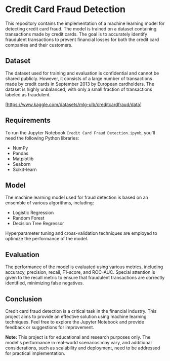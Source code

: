 # Credit Card Fraud Detection

This repository contains the implementation of a machine learning model for detecting credit card fraud. The model is trained on a dataset containing transactions made by credit cards. The goal is to accurately identify fraudulent transactions to prevent financial losses for both the credit card companies and their customers.

## Dataset

The dataset used for training and evaluation is confidential and cannot be shared publicly. However, it consists of a large number of transactions made by credit cards in September 2013 by European cardholders. The dataset is highly unbalanced, with only a small fraction of transactions labeled as fraudulent.

[https://www.kaggle.com/datasets/mlg-ulb/creditcardfraud/data]

## Requirements

To run the Jupyter Notebook `Credit Card Fraud Detection.ipynb`, you'll need the following Python libraries:

- NumPy
- Pandas
- Matplotlib
- Seaborn
- Scikit-learn

## Model

The machine learning model used for fraud detection is based on an ensemble of various algorithms, including:

- Logistic Regression
- Random Forest
- Decision Tree Regressor

Hyperparameter tuning and cross-validation techniques are employed to optimize the performance of the model.

## Evaluation

The performance of the model is evaluated using various metrics, including accuracy, precision, recall, F1-score, and ROC-AUC. Special attention is given to the recall metric to ensure that fraudulent transactions are correctly identified, minimizing false negatives.

## Conclusion

Credit card fraud detection is a critical task in the financial industry. This project aims to provide an effective solution using machine learning techniques. Feel free to explore the Jupyter Notebook and provide feedback or suggestions for improvement.

**Note:** This project is for educational and research purposes only. The model's performance in real-world scenarios may vary, and additional considerations, such as scalability and deployment, need to be addressed for practical implementation.
